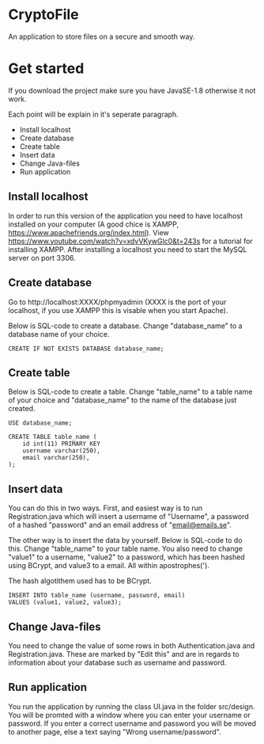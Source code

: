 # CryptoFile
An application to store files on a secure and smooth way.

# Get started
If you download the project make sure you have JavaSE-1.8 otherwise it not work.

Each point will be explain in it's seperate paragraph.
* Install localhost
* Create database
* Create table
* Insert data
* Change Java-files
* Run application

## Install localhost
In order to run this version of the application you need to have localhost installed on your computer (A good chice is XAMPP, https://www.apachefriends.org/index.html). View https://www.youtube.com/watch?v=xdvVKywGlc0&t=243s for a tutorial for installing XAMPP. After installing a localhost you need to start the MySQL server on port 3306. 

## Create database
Go to http://localhost:XXXX/phpmyadmin (XXXX is the port of your localhost, if you use XAMPP this is visable when you start Apache). 

Below is SQL-code to create a database. Change "database_name" to a database name of your choice.

`CREATE IF NOT EXISTS DATABASE database_name;`

## Create table
Below is SQL-code to create a table. Change "table_name" to a table name of your choice and "database_name" to the name of the database just created.

```
USE database_name;

CREATE TABLE table_name (
    id int(11) PRIMARY KEY
    username varchar(250),
    email varchar(250),
);
```

## Insert data
You can do this in two ways. First, and easiest way is to run Registration.java which will insert a username of "Username", a password of a hashed "password" and an email address of "email@emails.se".

The other way is to insert the data by yourself. Below is SQL-code to do this. Change "table_name" to your table name. You also need to change "value1" to a username, "value2" to a password, which has been hashed using BCrypt, and value3 to a email. All within apostrophes(').

The hash algotithem used has to be BCrypt.
```
INSERT INTO table_name (username, password, email)
VALUES (value1, value2, value3);
```

## Change Java-files
You need to change the value of some rows in both Authentication.java and Registration.java. These are marked by "Edit this" and are in regards to information about your database such as username and password. 

## Run application
You run the application by running the class UI.java in the folder src/design. You will be promted with a window where you can enter your username or password. If you enter a correct username and password you will be moved to another page, else a text saying "Wrong username/password".
